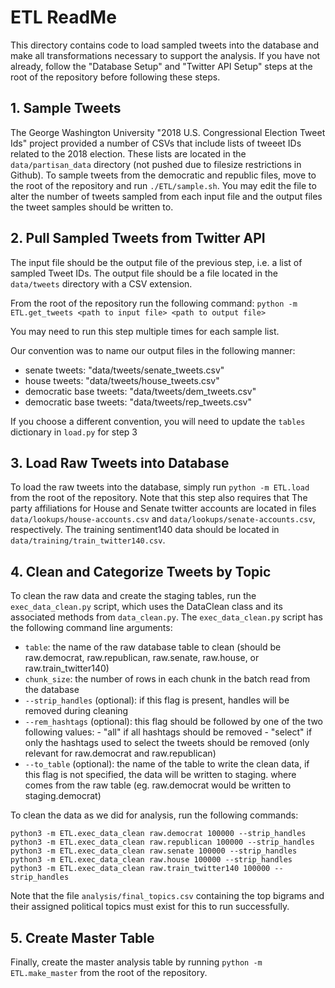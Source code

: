 # ETL ReadMe

This directory contains code to load sampled tweets into the database and make all transformations necessary to support the analysis. If you have not already, follow the "Database Setup" and "Twitter API Setup" steps at the root of the repository before following these steps.

## 1. Sample Tweets
The George Washington University "2018 U.S. Congressional Election Tweet Ids" project provided a number of CSVs that include lists of tweeet IDs related to the 2018 election. These lists are located in the `data/partisan_data` directory (not pushed due to filesize restrictions in Github). To sample tweets from the democratic and republic files, move to the root of the repository and run `./ETL/sample.sh`. You may edit the file to alter the number of tweets sampled from each input file and the output files the tweet samples should be written to.

## 2. Pull Sampled Tweets from Twitter API
The input file should be the output file of the previous step, i.e. a list of sampled Tweet IDs. The output file should be a file located in the  `data/tweets` directory with a CSV extension. 

From the root of the repository run the following command:
`python -m ETL.get_tweets <path to input file> <path to output file>`

You may need to run this step multiple times for each sample list.

Our convention was to name our output files in the following manner:
* senate tweets: "data/tweets/senate_tweets.csv"
* house tweets: "data/tweets/house_tweets.csv"
* democratic base tweets: "data/tweets/dem_tweets.csv" 
* democratic base tweets: "data/tweets/rep_tweets.csv"
         
If you choose a different convention, you will need to update the `tables` dictionary in `load.py` for step 3

## 3. Load Raw Tweets into Database
To load the raw tweets into the database, simply run `python -m ETL.load` from the root of the repository. Note that this step also requires that The party affiliations for House and Senate twitter accounts are located in files `data/lookups/house-accounts.csv` and `data/lookups/senate-accounts.csv`, respectively. The training sentiment140 data should be located in `data/training/train_twitter140.csv`.

## 4. Clean and Categorize Tweets by Topic

To clean the raw data and create the staging tables, run the `exec_data_clean.py` script, which uses the DataClean class and its associated methods from `data_clean.py`. The `exec_data_clean.py` script has the following command line arguments:
- `table`: the name of the raw database table to clean (should be raw.democrat, raw.republican, raw.senate, raw.house, or raw.train_twitter140)
- `chunk_size`: the number of rows in each chunk in the batch read from the database
- `--strip_handles` (optional): if this flag is present, handles will be removed during cleaning
- `--rem_hashtags` (optional): this flag should be followed by one of the two following values:
         - "all" if all hashtags should be removed
         - "select" if only the hashtags used to select the tweets should be removed (only relevant for raw.democrat and raw.republican)
- `--to_table` (optional): the name of the table to write the clean data, if this flag is not specified, the data will be written to staging.<name> where <name> comes from the raw table (eg. raw.democrat would be written to staging.democrat)

To clean the data as we did for analysis, run the following commands:

```
python3 -m ETL.exec_data_clean raw.democrat 100000 --strip_handles
python3 -m ETL.exec_data_clean raw.republican 100000 --strip_handles
python3 -m ETL.exec_data_clean raw.senate 100000 --strip_handles
python3 -m ETL.exec_data_clean raw.house 100000 --strip_handles
python3 -m ETL.exec_data_clean raw.train_twitter140 100000 --strip_handles
```

Note that the file `analysis/final_topics.csv` containing the top bigrams and their assigned political topics must exist for this to run successfully.

## 5. Create Master Table

Finally, create the master analysis table by running `python -m ETL.make_master` from the root of the repository.
